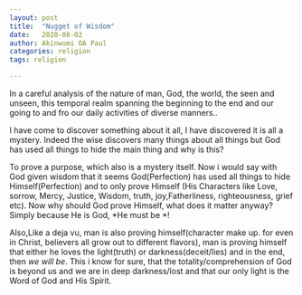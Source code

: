 ```yaml
---
layout: post
title:  "Nugget of Wisdom"
date:   2020-08-02
author: Akinwumi OA Paul
categories: religion
tags: religion

---
```




In a careful analysis of the nature of man, 
God, the world, the seen and unseen, 
this temporal realm spanning the beginning to the end 
and our going to and fro our daily activities of diverse manners..

I have come to discover something about it all, 
I have discovered it is all a mystery. 
Indeed the wise discovers many things about all things 
but God has used all things to hide the main thing and why is this? 

To prove a purpose, which also is a mystery itself.
Now i would say with God given wisdom that it seems God(Perfection) has used all things 
to hide Himself(Perfection) and to only prove Himself (His Characters like Love, sorrow, Mercy, Justice, Wisdom, truth, joy,Fatherliness, righteousness, grief etc). 
Now why should God prove Himself, what does it matter anyway? Simply because He is God, *He must be *! 

Also,Like a deja vu, man is also proving himself(character make up. 
for even in Christ, believers all grow out to different flavors), man is proving himself that either he loves the light(truth) or darkness(deceit/lies) and in the end, 
then *we will be*. This i know for sure, that the totality/comprehension of God is beyond us and we are in deep darkness/lost and that our only light is the Word of God and His Spirit.
